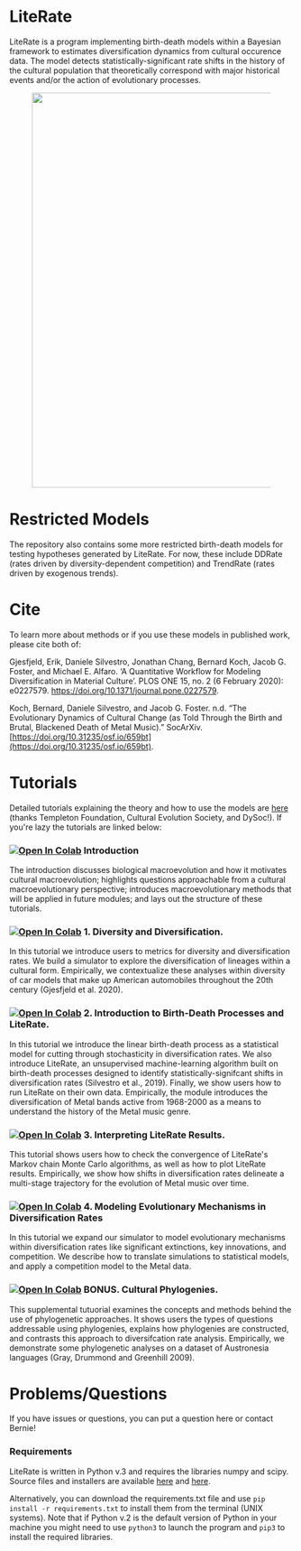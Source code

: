 # LiteRate
LiteRate is a program implementing birth-death models within a Bayesian framework to estimates diversification dynamics from cultural occurence data. The model detects statistically-significant rate shifts in the history of the cultural population that theoretically correspond with major historical events and/or the action of evolutionary processes. 

<figure align="center">
<img src="https://github.com/dsilvestro/LiteRate/raw/master/other/Figure_3.png" alt="" width="500" height="700" border="0">
</figure>

# Restricted Models
The repository also contains some more restricted birth-death models for testing hypotheses generated by LiteRate. For now, these include DDRate (rates driven by diversity-dependent competition) and TrendRate (rates driven by exogenous trends).

# Cite
To learn more about methods or if you use these models in published work, please cite both of:

Gjesfjeld, Erik, Daniele Silvestro, Jonathan Chang, Bernard Koch, Jacob G. Foster, and Michael E. Alfaro. ‘A Quantitative Workflow for Modeling Diversification in Material Culture’. PLOS ONE 15, no. 2 (6 February 2020): e0227579. https://doi.org/10.1371/journal.pone.0227579.

Koch, Bernard, Daniele Silvestro, and Jacob G. Foster. n.d. “The Evolutionary Dynamics of Cultural Change (as Told Through the Birth and Brutal, Blackened Death of Metal Music).” SocArXiv. [https://doi.org/10.31235/osf.io/659bt](https://doi.org/10.31235/osf.io/659bt).

# Tutorials
Detailed tutorials explaining the theory and how to use the models are [here](http://www.dysoc.org/cesmodules/diversification_module/) (thanks Templeton Foundation, Cultural Evolution Society, and DySoc!). If you're lazy the tutorials are linked below:

### [![Open In Colab](https://colab.research.google.com/assets/colab-badge.svg)](https://colab.research.google.com/drive/1_NkXwCDJ5EShuQj3-oEt7jjm1fw2sZXw) Introduction 
  The introduction discusses biological macroevolution and how it motivates cultural macroevolution; highlights questions approachable from a cultural macroevolutionary perspective;    introduces macroevolutionary methods that will be applied in future modules; and lays out the structure of these tutorials.

### [![Open In Colab](https://colab.research.google.com/assets/colab-badge.svg)](https://colab.research.google.com/drive/1_NkXwCDJ5EShuQj3-oEt7jjm1fw2sZXw) 1. Diversity and Diversification. 
  In this tutorial we introduce users to metrics for diversity and diversification rates. We build a simulator to explore the diversification of lineages within a cultural form. Empirically, we contextualize these analyses within diversity of car models that make up American automobiles throughout the 20th century (Gjesfjeld et al. 2020).
 
### [![Open In Colab](https://colab.research.google.com/assets/colab-badge.svg)](https://drive.google.com/file/d/16fiaQkQo6Ng7N4YZsBoj3VVEA8HPfPKh/view?usp=sharing) 2. Introduction to Birth-Death Processes and LiteRate.
  In this tutorial we introduce the linear birth-death process as a statistical model for cutting through stochasticity in diversification rates. We also introduce LiteRate, an unsupervised machine-learning algorithm built on birth-death processes designed to identify statistically-signifcant shifts in diversification rates (Silvestro et al., 2019). Finally, we show users how to run LiteRate on their own data. Empirically, the module introduces the diversification of Metal bands active from 1968-2000 as a means to understand the history of the Metal music genre.

### [![Open In Colab](https://colab.research.google.com/assets/colab-badge.svg)](https://colab.research.google.com/drive/16fiaQkQo6Ng7N4YZsBoj3VVEA8HPfPKh) 3. Interpreting LiteRate Results.
This tutorial shows users how to check the convergence of LiteRate's Markov chain Monte Carlo algorithms, as well as how to plot LiteRate results. Empirically, we show how shifts in diversification rates delineate a multi-stage trajectory for the evolution of Metal music over time.
 
 ### [![Open In Colab](https://colab.research.google.com/assets/colab-badge.svg)](https://colab.research.google.com/drive/1bvkNKU_SIX2dZ9nzNmzkeFOtE5Vjm8-_) 4. Modeling Evolutionary Mechanisms in Diversification Rates
In this tutorial we expand our simulator to model evolutionary mechanisms within diversification rates like significant extinctions, key innovations, and competition. We describe how to translate simulations to statistical models, and apply a competition model to the Metal data.
 
### [![Open In Colab](https://colab.research.google.com/assets/colab-badge.svg)](https://colab.research.google.com/drive/1x5Y_5a3glAYF4mU0WGz1BHkgpPiSjCbo) BONUS. Cultural Phylogenies.
This supplemental tutuorial examines the concepts and methods behind the use of phylogenetic approaches. It shows users the types of questions addressable using phylogenies, explains how phylogenies are constructed, and contrasts this approach to diversifcation rate analysis. Empirically, we demonstrate some phylogenetic analyses on a dataset of Austronesia languages (Gray, Drummond and Greenhill 2009). 

# Problems/Questions
If you have issues or questions, you can put a question here or contact Bernie!

### Requirements
LiteRate is written in Python v.3 and requires 
the libraries numpy and scipy. 
Source files and installers are available [here](https://numpy.org) and [here](https://scipy.org). 

Alternatively, you can download the requirements.txt file and use `pip install -r requirements.txt` to install them from the terminal (UNIX systems). Note that if Python v.2 is the default version of Python in your machine you might need to use `python3` to launch the program and `pip3` to install the required libraries. 



